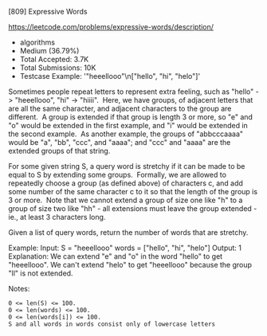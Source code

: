 [809] Expressive Words  

https://leetcode.com/problems/expressive-words/description/

* algorithms
* Medium (36.79%)
* Total Accepted:    3.7K
* Total Submissions: 10K
* Testcase Example:  '"heeellooo"\n["hello", "hi", "helo"]'

Sometimes people repeat letters to represent extra feeling, such as "hello" -> "heeellooo", "hi" -> "hiiii".  Here, we have groups, of adjacent letters that are all the same character, and adjacent characters to the group are different.  A group is extended if that group is length 3 or more, so "e" and "o" would be extended in the first example, and "i" would be extended in the second example.  As another example, the groups of "abbcccaaaa" would be "a", "bb", "ccc", and "aaaa"; and "ccc" and "aaaa" are the extended groups of that string.

For some given string S, a query word is stretchy if it can be made to be equal to S by extending some groups.  Formally, we are allowed to repeatedly choose a group (as defined above) of characters c, and add some number of the same character c to it so that the length of the group is 3 or more.  Note that we cannot extend a group of size one like "h" to a group of size two like "hh" - all extensions must leave the group extended - ie., at least 3 characters long.

Given a list of query words, return the number of words that are stretchy. 


Example:
Input: 
S = "heeellooo"
words = ["hello", "hi", "helo"]
Output: 1
Explanation: 
We can extend "e" and "o" in the word "hello" to get "heeellooo".
We can't extend "helo" to get "heeellooo" because the group "ll" is not extended.


Notes: 


	0 <= len(S) <= 100.
	0 <= len(words) <= 100.
	0 <= len(words[i]) <= 100.
	S and all words in words consist only of lowercase letters


 

